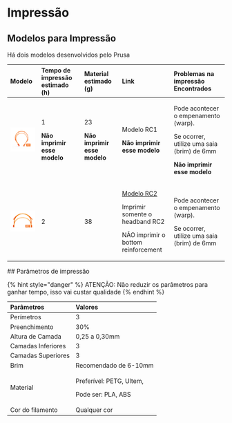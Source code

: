 # Impressão

## Modelos para Impressão

Há dois modelos desenvolvidos pelo Prusa  


<table>
  <thead>
    <tr>
      <th style="text-align:left">Modelo</th>
      <th style="text-align:left">Tempo de impress&#xE3;o estimado (h)</th>
      <th style="text-align:left">Material estimado (g)</th>
      <th style="text-align:left">Link</th>
      <th style="text-align:left">Problemas na impress&#xE3;o Encontrados</th>
    </tr>
  </thead>
  <tbody>
    <tr>
      <td style="text-align:left">
        <p></p>
        <p>
          <img src=".gitbook/assets/selection_313.png" alt/>
        </p>
      </td>
      <td style="text-align:left">
        <p>1</p>
        <p><b>N&#xE3;o imprimir esse modelo</b>
          <br />
        </p>
      </td>
      <td style="text-align:left">
        <p>23
          <br />
        </p>
        <p><b>N&#xE3;o imprimir esse modelo</b>
          <br />
        </p>
      </td>
      <td style="text-align:left">
        <p>Modelo RC1
          <br />
        </p>
        <p><b>N&#xE3;o imprimir esse modelo</b>
        </p>
      </td>
      <td style="text-align:left">
        <p>Pode acontecer o empenamento (warp).</p>
        <p>Se ocorrer, utilize uma saia (brim) de 6mm<b><br /></b>
        </p>
        <p><b>N&#xE3;o imprimir esse modelo</b>
          <br />
        </p>
      </td>
    </tr>
    <tr>
      <td style="text-align:left">
        <p></p>
        <p>
          <img src=".gitbook/assets/selection_314.png" alt/>
        </p>
      </td>
      <td style="text-align:left">2</td>
      <td style="text-align:left">38</td>
      <td style="text-align:left">
        <p><a href="https://www.prusaprinters.org/prints/25857-prusa-protective-face-shield-rc2">Modelo RC2</a>
        </p>
        <p>Imprimir somente o headband RC2</p>
        <p>N&#xC3;O imprimir o bottom reinforcement</p>
      </td>
      <td style="text-align:left">
        <p>Pode acontecer o empenamento (warp).
          <br />
        </p>
        <p>Se ocorrer, utilize uma saia (brim) de 6mm</p>
      </td>
    </tr>
  </tbody>
</table>## Parâmetros de impressão 

{% hint style="danger" %}
ATENÇÃO: Não reduzir os parâmetros para ganhar tempo, isso vai custar qualidade
{% endhint %}

<table>
  <thead>
    <tr>
      <th style="text-align:left">Par&#xE2;metros</th>
      <th style="text-align:left">Valores</th>
    </tr>
  </thead>
  <tbody>
    <tr>
      <td style="text-align:left">Per&#xED;metros</td>
      <td style="text-align:left">3</td>
    </tr>
    <tr>
      <td style="text-align:left">Preenchimento</td>
      <td style="text-align:left">30%</td>
    </tr>
    <tr>
      <td style="text-align:left">Altura de Camada</td>
      <td style="text-align:left">0,25 a 0,30mm</td>
    </tr>
    <tr>
      <td style="text-align:left">Camadas Inferiores</td>
      <td style="text-align:left">3</td>
    </tr>
    <tr>
      <td style="text-align:left">Camadas Superiores</td>
      <td style="text-align:left">3</td>
    </tr>
    <tr>
      <td style="text-align:left">Brim</td>
      <td style="text-align:left">Recomendado de 6-10mm</td>
    </tr>
    <tr>
      <td style="text-align:left">Material</td>
      <td style="text-align:left">
        <p>Prefer&#xED;vel: PETG, Ultem,</p>
        <p>Pode ser: PLA, ABS</p>
      </td>
    </tr>
    <tr>
      <td style="text-align:left">Cor do filamento</td>
      <td style="text-align:left">Qualquer cor</td>
    </tr>
  </tbody>
</table>